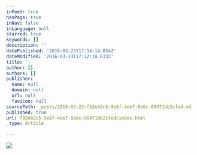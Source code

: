 ```yaml
---
inFeed: true
hasPage: true
inNav: false
inLanguage: null
starred: true
keywords: []
description: ''
datePublished: '2016-03-23T17:14:14.854Z'
dateModified: '2016-03-23T17:12:18.633Z'
title: ''
author: []
authors: []
publisher:
  name: null
  domain: null
  url: null
  favicon: null
sourcePath: _posts/2016-03-23-f32eb2c5-9e8f-4ee7-8b0c-80471bb2cfed.md
published: true
url: f32eb2c5-9e8f-4ee7-8b0c-80471bb2cfed/index.html
_type: Article

---
```

![](https://the-grid-user-content.s3-us-west-2.amazonaws.com/54ac4bc3-44c8-488a-b889-1084550dbcd0.png)